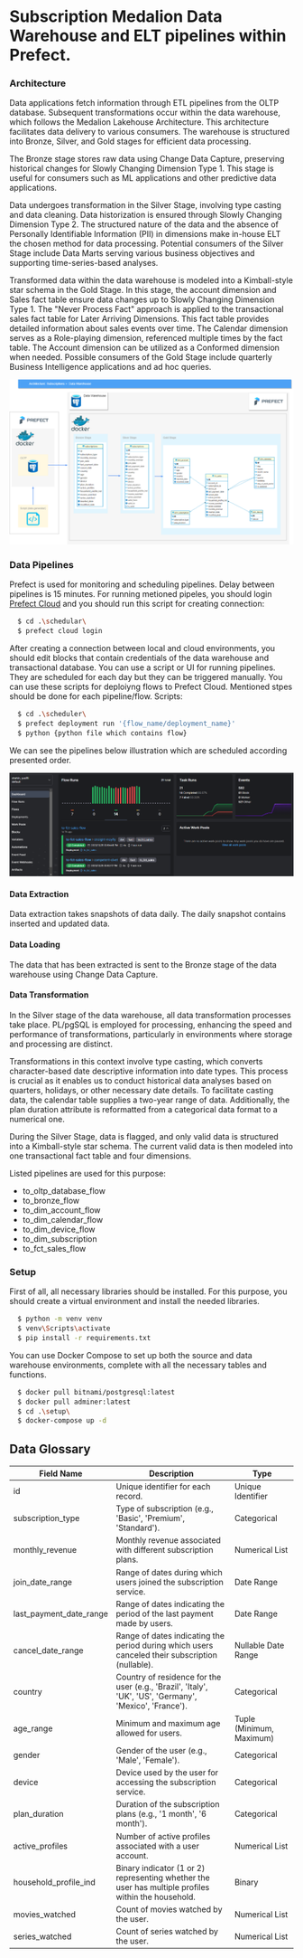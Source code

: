 # Subscription Medalion Data Warehouse and ELT pipelines within Prefect.

### Architecture
Data applications fetch information through ETL pipelines from the OLTP database. Subsequent transformations occur within the data warehouse, which follows the Medalion Lakehouse Architecture. This architecture facilitates data delivery to various consumers. The warehouse is structured into Bronze, Silver, and Gold stages for efficient data processing. 

The Bronze stage stores raw data using Change Data Capture, preserving historical changes for Slowly Changing Dimension Type 1. This stage is useful for consumers such as ML applications and other predictive data applications.

Data undergoes transformation in the Silver Stage, involving type casting and data cleaning. Data historization is ensured through Slowly Changing Dimension Type 2. The structured nature of the data and the absence of Personally Identifiable Information (PII) in dimensions make in-house ELT the chosen method for data processing. Potential consumers of the Silver Stage include Data Marts serving various business objectives and supporting time-series-based analyses.

Transformed data within the data warehouse is modeled into a Kimball-style star schema in the Gold Stage. In this stage, the account dimension and Sales fact table ensure data changes up to Slowly Changing Dimension Type 1. The "Never Process Fact" approach is applied to the transactional sales fact table for Later Arriving Dimensions. This fact table provides detailed information about sales events over time. The Calendar dimension serves as a Role-playing dimension, referenced multiple times by the fact table. The Account dimension can be utilized as a Conformed dimension when needed. Possible consumers of the Gold Stage include quarterly Business Intelligence applications and ad hoc queries.


![alt text](https://github.com/shahinyusifli/dw-subscriptions/blob/main/document/architecture.png)


### Data Pipelines
Prefect is used for monitoring and scheduling pipelines. Delay between pipelines is 15 minutes. For running metioned pipeles, you should login [Prefect Cloud](https://www.prefect.io/cloud) and you should run this script for creating connection:
```bash
  $ cd .\schedular\
  $ prefect cloud login
```
After creating a connection between local and cloud environments, you should edit blocks that contain credentials of the data warehouse and transactional database. You can use a script or UI for running pipelines. They are scheduled for each day but they can be triggered manually.
You can use these scripts for deploiyng flows to Prefect Cloud. Mentioned stpes should be done for each pipeline/flow. Scripts:
```bash
  $ cd .\scheduler\ 
  $ prefect deployment run '{flow_name/deployment_name}'
  $ python {python file which contains flow}
```

We can see the pipelines below illustration which are scheduled according presented order.

![alt text](https://github.com/shahinyusifli/dw-subscriptions/blob/main/document/prefect-dasboard.png)

#### Data Extraction
Data extraction takes snapshots of data daily. The daily snapshot contains inserted and updated data. 

#### Data Loading
The data that has been extracted is sent to the Bronze stage of the data warehouse using Change Data Capture. 

#### Data Transformation
In the Silver stage of the data warehouse, all data transformation processes take place. PL/pgSQL is employed for processing, enhancing the speed and performance of transformations, particularly in environments where storage and processing are distinct.

Transformations in this context involve type casting, which converts character-based date descriptive information into date types. This process is crucial as it enables us to conduct historical data analyses based on quarters, holidays, or other necessary date details. To facilitate casting data, the calendar table supplies a two-year range of data. Additionally, the plan duration attribute is reformatted from a categorical data format to a numerical one.

During the Silver Stage, data is flagged, and only valid data is structured into a Kimball-style star schema. The current valid data is then modeled into one transactional fact table and four dimensions.

Listed pipelines are used for this purpose:
- to_oltp_database_flow
- to_bronze_flow
- to_dim_account_flow
- to_dim_calendar_flow
- to_dim_device_flow
- to_dim_subscription
- to_fct_sales_flow

### Setup
First of all, all necessary libraries should be installed. For this purpose, you should create a virtual environment and install the needed libraries.

```bash
  $ python -m venv venv
  $ venv\Scripts\activate
  $ pip install -r requirements.txt
```
You can use Docker Compose to set up both the source and data warehouse environments, complete with all the necessary tables and functions.

```bash
  $ docker pull bitnami/postgresql:latest
  $ docker pull adminer:latest
  $ cd .\setup\
  $ docker-compose up -d
```

## Data Glossary

| Field Name                | Description                                                                                           | Type                       |
|---------------------------|-------------------------------------------------------------------------------------------------------|----------------------------|
| id                        | Unique identifier for each record.                                                                    | Unique Identifier          |
| subscription_type         | Type of subscription (e.g., 'Basic', 'Premium', 'Standard').                                           | Categorical                |
| monthly_revenue           | Monthly revenue associated with different subscription plans.                                           | Numerical List             |
| join_date_range           | Range of dates during which users joined the subscription service.                                      | Date Range                 |
| last_payment_date_range   | Range of dates indicating the period of the last payment made by users.                                  | Date Range                 |
| cancel_date_range         | Range of dates indicating the period during which users canceled their subscription (nullable).       | Nullable Date Range        |
| country                   | Country of residence for the user (e.g., 'Brazil', 'Italy', 'UK', 'US', 'Germany', 'Mexico', 'France'). | Categorical                |
| age_range                 | Minimum and maximum age allowed for users.                                                            | Tuple (Minimum, Maximum)   |
| gender                    | Gender of the user (e.g., 'Male', 'Female').                                                          | Categorical                |
| device                    | Device used by the user for accessing the subscription service.                                        | Categorical                |
| plan_duration             | Duration of the subscription plans (e.g., '1 month', '6 month').                                       | Categorical                |
| active_profiles           | Number of active profiles associated with a user account.                                             | Numerical List             |
| household_profile_ind     | Binary indicator (1 or 2) representing whether the user has multiple profiles within the household.  | Binary                     |
| movies_watched            | Count of movies watched by the user.                                                                 | Numerical List             |
| series_watched            | Count of series watched by the user.                                                                 | Numerical List             |


